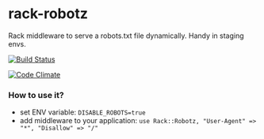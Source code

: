 # rack-robotz

Rack middleware to serve a robots.txt file dynamically. Handy in staging envs.

[![Build Status](https://travis-ci.org/pietia/rack-robotz.png?branch=master)](https://travis-ci.org/pietia/rack-robotz)

[![Code Climate](https://codeclimate.com/github/pietia/rack-robotz.png)](https://codeclimate.com/github/pietia/rack-robotz)

### How to use it?

* set ENV variable: `DISABLE_ROBOTS=true`
* add middleware to your application: `use Rack::Robotz, "User-Agent" => "*", "Disallow" => "/"`
